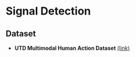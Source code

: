 # Signal Detection

## Dataset
* **UTD Multimodal Human Action Dataset** [(link)](https://personal.utdallas.edu/~kehtar/UTD-MHAD.html)
